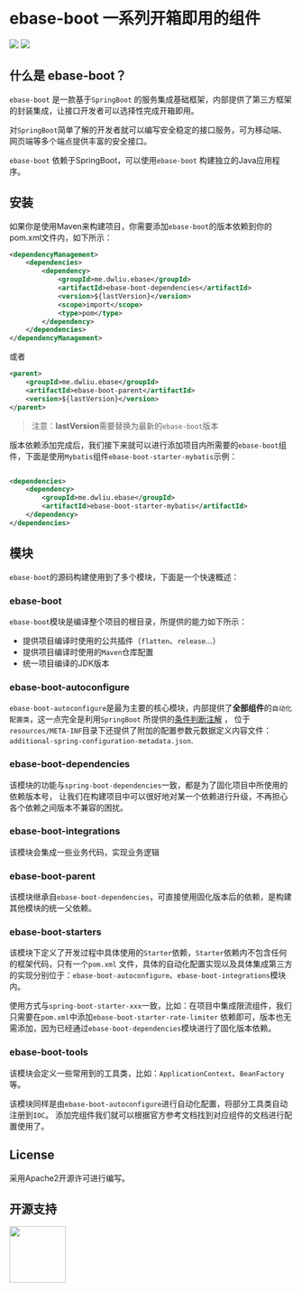 # ebase-boot 一系列开箱即用的组件

[![](https://img.shields.io/badge/License-Apache%202.0-green.svg)](https://github.com/weibocom/motan/blob/master/LICENSE)
![](https://img.shields.io/badge/JDK-1.8+-green.svg)

## 什么是 ebase-boot？

`ebase-boot` 是一款基于`SpringBoot` 的服务集成基础框架，内部提供了第三方框架的封装集成，让接口开发者可以选择性完成开箱即用。

对`SpringBoot`简单了解的开发者就可以编写安全稳定的接口服务，可为移动端、网页端等多个端点提供丰富的安全接口。

`ebase-boot` 依赖于SpringBoot，可以使用`ebase-boot` 构建独立的Java应用程序。

## 安装

如果你是使用Maven来构建项目，你需要添加`ebase-boot`的版本依赖到你的pom.xml文件内，如下所示：

```xml
<dependencyManagement>
    <dependencies>
        <dependency>
            <groupId>me.dwliu.ebase</groupId>
            <artifactId>ebase-boot-dependencies</artifactId>
            <version>${lastVersion}</version>
            <scope>import</scope>
            <type>pom</type>
        </dependency>
    </dependencies>
</dependencyManagement>
```
或者
```xml
<parent>
    <groupId>me.dwliu.ebase</groupId>
    <artifactId>ebase-boot-parent</artifactId>
    <version>${lastVersion}</version>
</parent>
```

> 注意：**lastVersion**需要替换为最新的`ebase-boot`版本

版本依赖添加完成后，我们接下来就可以进行添加项目内所需要的`ebase-boot`组件，下面是使用`Mybatis`组件`ebase-boot-starter-mybatis`示例：

```xml

<dependencies>
    <dependency>
        <groupId>me.dwliu.ebase</groupId>
        <artifactId>ebase-boot-starter-mybatis</artifactId>
    </dependency>
</dependencies>
```

## 模块

`ebase-boot`的源码构建使用到了多个模块，下面是一个快速概述：

### ebase-boot

`ebase-boot`模块是编译整个项目的根目录，所提供的能力如下所示：

- 提供项目编译时使用的公共插件（`flatten`、`release`...）
- 提供项目编译时使用的`Maven`仓库配置
- 统一项目编译的JDK版本

### ebase-boot-autoconfigure

`ebase-boot-autoconfigure`是最为主要的核心模块，内部提供了**全部组件**的`自动化配置类`，这一点完全是利用`SpringBoot`
所提供的[条件判断注解](https://docs.spring.io/spring-boot/docs/current/reference/htmlsingle/#boot-features-condition-annotations)
， 位于`resources/META-INF`目录下还提供了附加的配置参数元数据定义内容文件：`additional-spring-configuration-metadata.json`.

### ebase-boot-dependencies

该模块的功能与`spring-boot-dependencies`一致，都是为了固化项目中所使用的依赖版本号， 让我们在构建项目中可以很好地对某一个依赖进行升级，不再担心各个依赖之间版本不兼容的困扰。

### ebase-boot-integrations

该模块会集成一些业务代码，实现业务逻辑

### ebase-boot-parent

该模块继承自`ebase-boot-dependencies`，可直接使用固化版本后的依赖，是构建其他模块的统一父依赖。

### ebase-boot-starters

该模块下定义了开发过程中具体使用的`Starter`依赖，`Starter`依赖内不包含任何的框架代码，只有一个`pom.xml`
文件，具体的自动化配置实现以及具体集成第三方的实现分别位于：`ebase-boot-autoconfigure`、`ebase-boot-integrations`模块内。

使用方式与`spring-boot-starter-xxx`一致，比如：在项目中集成限流组件，我们只需要在`pom.xml`中添加`ebase-boot-starter-rate-limiter`
依赖即可，版本也无需添加，因为已经通过`ebase-boot-dependencies`模块进行了固化版本依赖。

### ebase-boot-tools

该模块会定义一些常用到的工具类，比如：`ApplicationContext`、`BeanFactory`等。

该模块同样是由`ebase-boot-autoconfigure`进行自动化配置，将部分工具类自动注册到`IOC`。 添加完组件我们就可以根据官方参考文档找到对应组件的文档进行配置使用了。

## License

采用Apache2开源许可进行编写。

## 开源支持

<a href="https://www.jetbrains.com/?from=ebase-projects"><img src="https://resources.jetbrains.com/storage/products/company/brand/logos/jb_beam.svg" width="100" heith="100"/></a>

